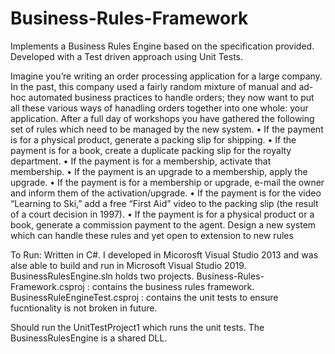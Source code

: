 # Business-Rules-Framework
Implements a Business Rules Engine based on the specification provided. Developed with a Test driven approach using Unit Tests.

Imagine you’re writing an order processing application for a large company. In the past, this company used a fairly random mixture of manual and ad-hoc automated business practices to handle orders; they now want to put all these various ways of hanadling orders together into one whole: your application. After a full day of workshops you have gathered the following set of rules which need to be managed by the new system.
•	If the payment is for a physical product, generate a packing slip for shipping.
•	If the payment is for a book, create a duplicate packing slip for the royalty department.
•	If the payment is for a membership, activate that membership.
•	If the payment is an upgrade to a membership, apply the upgrade.
•	If the payment is for a membership or upgrade, e-mail the owner and inform them of the activation/upgrade.
•	If the payment is for the video “Learning to Ski,” add a free “First Aid” video to the packing slip (the result of a court decision in 1997).
•	If the payment is for a physical product or a book, generate a commission payment to the agent. Design a new system which can handle these rules and yet open to extension to new rules

To Run:
Written in C#. I developed in Micorosft Visual Studio 2013 and was alse able to build and run in Microsoft Visual Studio 2019.
BusinessRulesEngine.sln holds two projects.
Business-Rules-Framework.csproj : contains the business rules framework.
BusinessRuleEngineTest.csproj : contains the unit tests to ensure fucntionality is not broken in future.

Should run the UnitTestProject1 which runs the unit tests.
The BusinessRulesEngine is a shared DLL.